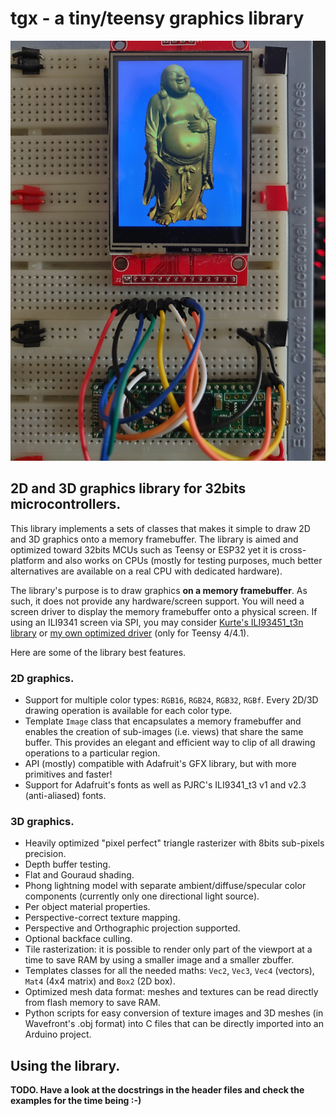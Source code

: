 # tgx - a tiny/teensy graphics library

![tgx](./tgx.jpg)


## 2D and 3D graphics library for 32bits microcontrollers. 

This library implements a sets of classes that makes it simple to draw 2D and 3D graphics onto a memory framebuffer. The library is aimed and optimized toward 32bits MCUs such as Teensy or ESP32 yet it is cross-platform and also works on CPUs (mostly for testing purposes, much better alternatives are available on a real CPU with dedicated hardware). 

The library's purpose is to draw graphics **on  a memory framebuffer**. As such, it does not provide  any hardware/screen support. You will need a screen driver to display the memory framebuffer onto a physical screen. If using an ILI9341 screen via SPI, you may consider [Kurte's ILI93451_t3n library](https://github.com/KurtE/ILI9341_t3n) or [my own optimized driver](https://github.com/vindar/ILI9341_T4) (only for Teensy 4/4.1). 

Here are some of the library best features.

### 2D graphics.

- Support for multiple color types: `RGB16`, `RGB24`, `RGB32`, `RGBf`. Every 2D/3D drawing operation is available for each color type. 
- Template `Image` class that encapsulates a memory framebuffer and enables the creation of sub-images (i.e. views) that share the same buffer. This provides an elegant and efficient way to clip of all drawing operations to a particular region. 
- API (mostly) compatible with Adafruit's GFX library, but with more primitives and faster!
- Support for Adafruit's fonts as well as PJRC's ILI9341_t3 v1 and v2.3 (anti-aliased) fonts. 

### 3D graphics.

- Heavily optimized "pixel perfect" triangle rasterizer with 8bits sub-pixels precision. 
- Depth buffer testing. 
- Flat and Gouraud shading.
- Phong lightning model with separate ambient/diffuse/specular color components (currently only one directional light source). 
- Per object material properties. 
- Perspective-correct texture mapping. 
- Perspective and Orthographic projection supported. 
- Optional backface culling.
- Tile rasterization: it is possible to render only part of the viewport at a time to save RAM by using a smaller image and a smaller zbuffer. 
- Templates classes for all the needed maths: `Vec2`, `Vec3`, `Vec4` (vectors), `Mat4` (4x4 matrix) and `Box2` (2D box). 
- Optimized mesh data format: meshes and textures can be read directly from flash memory to save RAM.
- Python scripts for easy conversion of texture images and 3D meshes (in Wavefront's .obj format) into C files that can be directly imported into an Arduino project. 

## Using the library. 

**TODO. Have a look at the docstrings in the header files and check the examples for the time being :-)**





